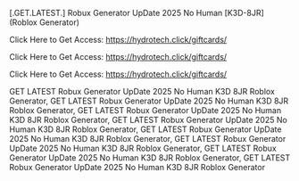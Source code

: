 [.GET.LATEST.] Robux Generator UpDate 2025 No Human [K3D-8JR] (Roblox Generator)

Click Here to Get Access: https://hydrotech.click/giftcards/

Click Here to Get Access: https://hydrotech.click/giftcards/

Click Here to Get Access: https://hydrotech.click/giftcards/

 GET LATEST Robux Generator UpDate 2025 No Human K3D 8JR Roblox Generator, GET LATEST Robux Generator UpDate 2025 No Human K3D 8JR Roblox Generator, GET LATEST Robux Generator UpDate 2025 No Human K3D 8JR Roblox Generator, GET LATEST Robux Generator UpDate 2025 No Human K3D 8JR Roblox Generator, GET LATEST Robux Generator UpDate 2025 No Human K3D 8JR Roblox Generator, GET LATEST Robux Generator UpDate 2025 No Human K3D 8JR Roblox Generator, GET LATEST Robux Generator UpDate 2025 No Human K3D 8JR Roblox Generator, GET LATEST Robux Generator UpDate 2025 No Human K3D 8JR Roblox Generator
